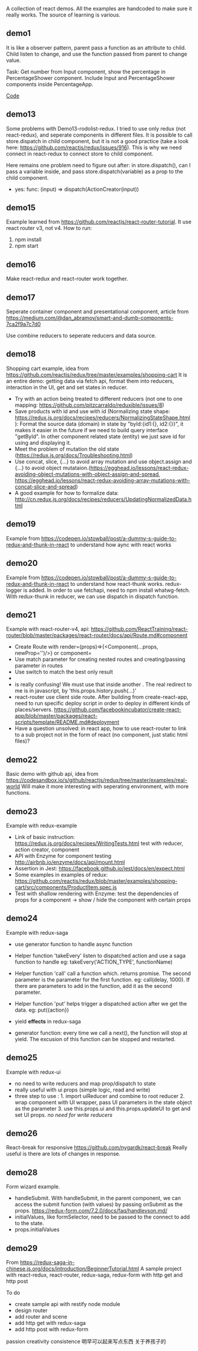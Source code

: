A collection of react demos.
All the examples are handcoded to make sure it really works. The source of learning is various.

## demo1

It is like a observer pattern, parent pass a function as an attribute to child. Child listen to change, and use the function passed from parent to change value.

Task: Get number from Input component, show the percentage in PercentageShower component. Include Input and PercentageShower components inside PercentageApp.

[Code](https://github.com/AlbertWhite/react-demos/blob/master/demo01/index.html)

## demo13

Some problems with Demo13-rodolist-redux. I tried to use only redux (not react-redux), and seperate components in different files.
It is possible to call store.dispatch in child component, but it is not a good practice (take a look here: https://github.com/reactjs/redux/issues/916). This is why we need connect in react-redux to connect store to child component.

Here remains one problem need to figure out after: in store.dispatch(), can I pass a variable inside, and pass store.dispatch(variable) as a prop to the child component.

* yes: func: (input) => dispatch(ActionCreator(input))

## demo15

Example learned from https://github.com/reactjs/react-router-tutorial.
It use react router v3, not v4.
How to run:

1.  npm install
2.  npm start

## demo16

Make react-redux and react-router work together.

## demo17

Seperate container component and presentational component,
article from https://medium.com/@dan_abramov/smart-and-dumb-components-7ca2f9a7c7d0

Use combine reducers to seperate reducers and data source.

## demo18

Shopping cart example, idea from https://github.com/reactjs/redux/tree/master/examples/shopping-cart It is an entire demo: getting data via fetch api, format them into reducers, interaction in the UI, get and set states in reducer.

* Try with an action being treated to different reducers (not one to one mapping: https://github.com/pitzcarraldo/reduxible/issues/8)
* Save products with id and use with id (Normalizing state shape: https://redux.js.org/docs/recipes/reducers/NormalizingStateShape.html ): Format the source data (domain) in state by "byId:{id1:{}, id2:{}}", it makes it easier in the future if we need to build query interface "getById". In other component related state (entity) we just save id for using and displaying it.
* Meet the problem of mutation the old state (https://redux.js.org/docs/Troubleshooting.html)
* Use concat, slice, {...} to avoid array mutation and use object.assign and {...} to avoid object mutataion.(https://egghead.io/lessons/react-redux-avoiding-object-mutations-with-object-assign-and-spread, https://egghead.io/lessons/react-redux-avoiding-array-mutations-with-concat-slice-and-spread)
* A good example for how to formalize data: http://cn.redux.js.org/docs/recipes/reducers/UpdatingNormalizedData.html

## demo19

Example from https://codepen.io/stowball/post/a-dummy-s-guide-to-redux-and-thunk-in-react to understand how aync with react works

## demo20

Example from https://codepen.io/stowball/post/a-dummy-s-guide-to-redux-and-thunk-in-react to understand how react-thunk works. redux-logger is added. In order to use fetchapi, need to npm install whatwg-fetch.
With redux-thunk in reducer, we can use dispatch in dispatch function.

## demo21

Example with react-router-v4, api: https://github.com/ReactTraining/react-router/blob/master/packages/react-router/docs/api/Route.md#component

* Create Route with render=(props)=>{<Component(...props, newProp='')/>} or component=
* Use match parameter for creating nested routes and creating/passing parameter in routes
* Use switch to match the best only result
* <Route component={NoMatchComponent}/>
* <Redirect/> is really confusing! We must use that inside another <Route>. The real redirect to me is in javascript, by 'this.props.history.push(...)'
* react-router use client side route. After building from create-react-app, need to run specific deploy script in order to deploy in different kinds of places/servers. https://github.com/facebookincubator/create-react-app/blob/master/packages/react-scripts/template/README.md#deployment
* Have a question unsolved: in react app, how to use react-router to link to a sub project not in the form of react (no component, just static html files)?

## demo22

Basic demo with github api, idea from https://codesandbox.io/s/github/reactjs/redux/tree/master/examples/real-world
Will make it more interesting with seperating environment, with more functions.

## demo23

Example with redux-example

* Link of basic instruction: https://redux.js.org/docs/recipes/WritingTests.html test with reducer, action creator, component
* API with Enzyme for component testing http://airbnb.io/enzyme/docs/api/mount.html
* Assertion in Jest: https://facebook.github.io/jest/docs/en/expect.html
* Some examples in examples of redux: https://github.com/reactjs/redux/blob/master/examples/shopping-cart/src/components/ProductItem.spec.js
* Test with shallow rendering with Enzyme: test the dependencies of props for a component -> show / hide the component with certain props

## demo24

Example with redux-saga

* use generator function to handle async function
* Helper function 'takeEvery' listen to dispatched action and use a saga function to handle eg: takeEvery('ACTION_TYPE', functionName)
* Helper function 'call' call a function which. returns promise. The second parameter is the parameter for the first function. eg: call(delay, 1000). If there are parameters to add in the function, add it as the second parameter.
* Helper function 'put' helps trigger a dispatched action after we get the data. eg: put({action})

* yield **effects** in redux-saga

* generator function: every time we call a next(), the function will stop at yield. The excusion of this function can be stopped and restarted.

## demo25

Example with redux-ui

* no need to write reducers and map prop/dispatch to state
* really useful with ui props (simple logic, read and write)
* three step to use : 1. import uiReducer and combine to root reducer 2. wrap component with UI wrapper, pass UI parameters in the state object as the parameter 3. use this.props.ui and this.props.updateUI to get and set UI props. _no need for write reducers_

## demo26

React-break for responsive https://github.com/nygardk/react-break
Really useful is there are lots of changes in response.

## demo28

Form wizard example.

* handleSubmit. With handleSubmit, in the parent component, we can access the submit function (with values) by passing onSubmit as the props. https://redux-form.com/7.2.0/docs/faq/handlevson.md/
* initialValues, like formSelector, need to be passed to the connect to add to the state.
* props.initialValues

## demo29

From https://redux-saga-in-chinese.js.org/docs/introduction/BeginnerTutorial.html
A sample project with react-redux, react-router, redux-saga, redux-form with http get and http post

To do

* create sample api with restify node module
* design router
* add router and scene
* add http get with redux-saga
* add http post with redux-form

passion creativity consistence
明早可以起来写点东西 关于养孩子的
